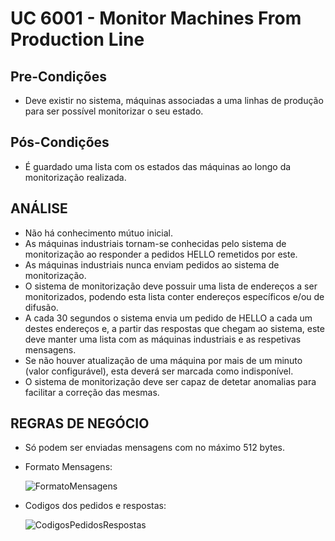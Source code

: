 # UC 6001 - Monitor Machines From Production Line

## Pre-Condições

- Deve existir no sistema, máquinas associadas a uma linhas de produção para ser possível monitorizar o seu estado.

## Pós-Condições

- É guardado uma lista com os estados das máquinas ao longo da monitorização realizada.

## ANÁLISE

- Não há conhecimento mútuo inicial.
- As máquinas industriais tornam-se conhecidas pelo sistema de monitorização ao responder a pedidos HELLO remetidos por este.
- As máquinas industriais nunca enviam pedidos ao sistema de monitorização.
- O sistema de monitorização deve possuir uma lista de endereços a ser monitorizados, podendo esta lista conter endereços específicos e/ou de difusão.
- A cada 30 segundos o sistema envia um pedido de HELLO a cada um destes endereços e, a partir das respostas que chegam ao sistema, este deve manter uma lista com as máquinas industriais e as respetivas mensagens.
- Se não houver atualização de uma máquina por mais de um minuto (valor configurável), esta deverá ser marcada como indisponível.
- O sistema de monitorização deve ser capaz de detetar anomalias para facilitar a correção das mesmas.

## REGRAS DE NEGÓCIO

- Só podem ser enviadas mensagens com no máximo 512 bytes.

- Formato Mensagens:

  ![FormatoMensagens](FormatoMensagens.png)

- Codigos dos pedidos e respostas:

  ![CodigosPedidosRespostas](CodigosPedidosRespostas.png)
